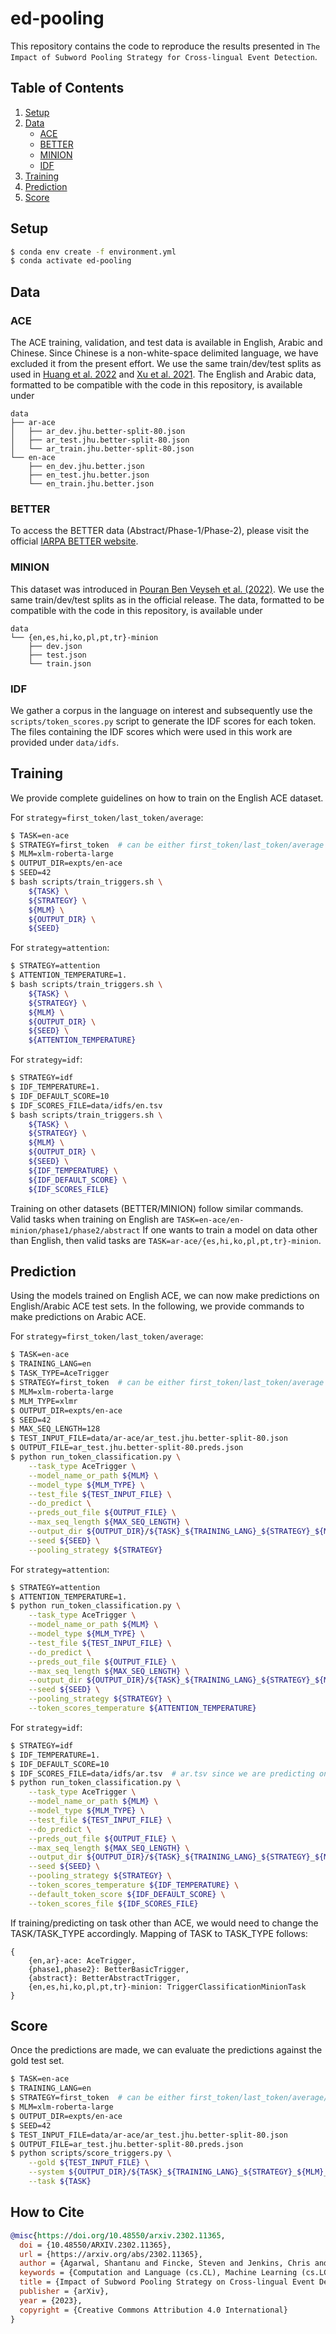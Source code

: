 # ed-pooling

This repository contains the code to reproduce the results presented in 
`The Impact of Subword Pooling Strategy for Cross-lingual Event Detection`.

## Table of Contents
1. [Setup](#Setup)
2. [Data](#data)
   * [ACE](#ACE)
   * [BETTER](#BETTER)
   * [MINION](#MINION)
   * [IDF](#IDF)
3. [Training](#training)
4. [Prediction](#prediction)
5. [Score](#score)


## Setup
```bash
$ conda env create -f environment.yml
$ conda activate ed-pooling
```

## Data
### ACE
The ACE training, validation, and test data is available in English, Arabic and
Chinese. 
Since Chinese is a non-white-space delimited language, we have excluded it from the present effort. 
We use the same train/dev/test splits as used in [Huang et al. 2022](https://aclanthology.org/2022.acl-long.317/) 
and [Xu et al. 2021](https://arxiv.org/abs/2103.02205).
The English and Arabic data, formatted to be compatible with the code in this repository,
is available under
```
data
├── ar-ace
│   ├── ar_dev.jhu.better-split-80.json
│   ├── ar_test.jhu.better-split-80.json
│   └── ar_train.jhu.better-split-80.json
└── en-ace
    ├── en_dev.jhu.better.json
    ├── en_test.jhu.better.json
    └── en_train.jhu.better.json
```

### BETTER
To access the BETTER data (Abstract/Phase-1/Phase-2), please visit the official [IARPA BETTER website](https://ir.nist.gov/better).

### MINION
This dataset was introduced in [Pouran Ben Veyseh et al. (2022)](https://aclanthology.org/2022.naacl-main.166/).
We use the same train/dev/test splits as in the official release. 
The data, formatted to be compatible with the code in this repository, is available under
```
data
└── {en,es,hi,ko,pl,pt,tr}-minion
    ├── dev.json
    ├── test.json
    └── train.json
```

### IDF
We gather a corpus in the language on interest and subsequently use the `scripts/token_scores.py` 
script to generate the IDF scores for each token. 
The files containing the IDF scores which were used in this work are provided under `data/idfs`.


## Training
We provide complete guidelines on how to train on the English ACE dataset.


For `strategy=first_token/last_token/average`:
```bash
$ TASK=en-ace
$ STRATEGY=first_token  # can be either first_token/last_token/average
$ MLM=xlm-roberta-large
$ OUTPUT_DIR=expts/en-ace
$ SEED=42
$ bash scripts/train_triggers.sh \
    ${TASK} \
    ${STRATEGY} \
    ${MLM} \
    ${OUTPUT_DIR} \
    ${SEED}
```

For `strategy=attention`:
```bash
$ STRATEGY=attention
$ ATTENTION_TEMPERATURE=1.
$ bash scripts/train_triggers.sh \
    ${TASK} \
    ${STRATEGY} \
    ${MLM} \
    ${OUTPUT_DIR} \
    ${SEED} \
    ${ATTENTION_TEMPERATURE}
```

For `strategy=idf`:
```bash
$ STRATEGY=idf
$ IDF_TEMPERATURE=1.
$ IDF_DEFAULT_SCORE=10
$ IDF_SCORES_FILE=data/idfs/en.tsv
$ bash scripts/train_triggers.sh \
    ${TASK} \
    ${STRATEGY} \
    ${MLM} \
    ${OUTPUT_DIR} \
    ${SEED} \
    ${IDF_TEMPERATURE} \
    ${IDF_DEFAULT_SCORE} \
    ${IDF_SCORES_FILE}
```

Training on other datasets (BETTER/MINION) follow similar commands.
Valid tasks when training on English are `TASK=en-ace/en-minion/phase1/phase2/abstract` 
If one wants to train a model on data other than English, then valid tasks are 
`TASK=ar-ace/{es,hi,ko,pl,pt,tr}-minion`.

## Prediction
Using the models trained on English ACE, we can now make predictions on English/Arabic ACE test sets.
In the following, we provide commands to make predictions on Arabic ACE. 


For `strategy=first_token/last_token/average`:
```bash
$ TASK=en-ace
$ TRAINING_LANG=en
$ TASK_TYPE=AceTrigger
$ STRATEGY=first_token  # can be either first_token/last_token/average
$ MLM=xlm-roberta-large
$ MLM_TYPE=xlmr
$ OUTPUT_DIR=expts/en-ace
$ SEED=42
$ MAX_SEQ_LENGTH=128
$ TEST_INPUT_FILE=data/ar-ace/ar_test.jhu.better-split-80.json
$ OUTPUT_FILE=ar_test.jhu.better-split-80.preds.json
$ python run_token_classification.py \
    --task_type AceTrigger \
    --model_name_or_path ${MLM} \
    --model_type ${MLM_TYPE} \
    --test_file ${TEST_INPUT_FILE} \
    --do_predict \
    --preds_out_file ${OUTPUT_FILE} \
    --max_seq_length ${MAX_SEQ_LENGTH} \
    --output_dir ${OUTPUT_DIR}/${TASK}_${TRAINING_LANG}_${STRATEGY}_${MLM}_${SEED} \
    --seed ${SEED} \
    --pooling_strategy ${STRATEGY}
```

For `strategy=attention`:
```bash
$ STRATEGY=attention
$ ATTENTION_TEMPERATURE=1.
$ python run_token_classification.py \
    --task_type AceTrigger \
    --model_name_or_path ${MLM} \
    --model_type ${MLM_TYPE} \
    --test_file ${TEST_INPUT_FILE} \
    --do_predict \
    --preds_out_file ${OUTPUT_FILE} \
    --max_seq_length ${MAX_SEQ_LENGTH} \
    --output_dir ${OUTPUT_DIR}/${TASK}_${TRAINING_LANG}_${STRATEGY}_${MLM}_${SEED} \
    --seed ${SEED} \
    --pooling_strategy ${STRATEGY} \
    --token_scores_temperature ${ATTENTION_TEMPERATURE}
```

For `strategy=idf`:
```bash
$ STRATEGY=idf
$ IDF_TEMPERATURE=1.
$ IDF_DEFAULT_SCORE=10
$ IDF_SCORES_FILE=data/idfs/ar.tsv  # ar.tsv since we are predicting on Arabic data
$ python run_token_classification.py \
    --task_type AceTrigger \
    --model_name_or_path ${MLM} \
    --model_type ${MLM_TYPE} \
    --test_file ${TEST_INPUT_FILE} \
    --do_predict \
    --preds_out_file ${OUTPUT_FILE} \
    --max_seq_length ${MAX_SEQ_LENGTH} \
    --output_dir ${OUTPUT_DIR}/${TASK}_${TRAINING_LANG}_${STRATEGY}_${MLM}_${SEED} \
    --seed ${SEED} \
    --pooling_strategy ${STRATEGY} \
    --token_scores_temperature ${IDF_TEMPERATURE} \
    --default_token_score ${IDF_DEFAULT_SCORE} \
    --token_scores_file ${IDF_SCORES_FILE}
```

If training/predicting on task other than ACE, we would need to change the TASK/TASK_TYPE accordingly. 
Mapping of TASK to TASK_TYPE follows:
```
{
    {en,ar}-ace: AceTrigger,
    {phase1,phase2}: BetterBasicTrigger,
    {abstract}: BetterAbstractTrigger,
    {en,es,hi,ko,pl,pt,tr}-minion: TriggerClassificationMinionTask
}
```

## Score
Once the predictions are made, we can evaluate the predictions against the gold test set.
```bash
$ TASK=en-ace
$ TRAINING_LANG=en
$ STRATEGY=first_token  # can be either first_token/last_token/average/attention/idf
$ MLM=xlm-roberta-large
$ OUTPUT_DIR=expts/en-ace
$ SEED=42
$ TEST_INPUT_FILE=data/ar-ace/ar_test.jhu.better-split-80.json
$ OUTPUT_FILE=ar_test.jhu.better-split-80.preds.json
$ python scripts/score_triggers.py \
    --gold ${TEST_INPUT_FILE} \
    --system ${OUTPUT_DIR}/${TASK}_${TRAINING_LANG}_${STRATEGY}_${MLM}_${SEED}/${OUTPUT_FILE} \
    --task ${TASK}
```

## How to Cite
```bibtex
@misc{https://doi.org/10.48550/arxiv.2302.11365,
  doi = {10.48550/ARXIV.2302.11365},
  url = {https://arxiv.org/abs/2302.11365},
  author = {Agarwal, Shantanu and Fincke, Steven and Jenkins, Chris and Miller, Scott and Boschee, Elizabeth},
  keywords = {Computation and Language (cs.CL), Machine Learning (cs.LG), FOS: Computer and information sciences, FOS: Computer and information sciences},
  title = {Impact of Subword Pooling Strategy on Cross-lingual Event Detection},
  publisher = {arXiv},
  year = {2023},
  copyright = {Creative Commons Attribution 4.0 International}
}

```
